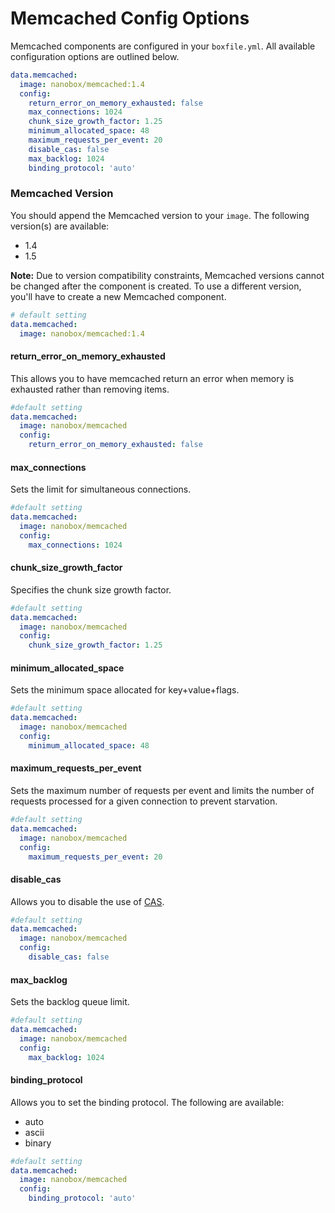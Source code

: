 # Memcached Config Options

Memcached components are configured in your `boxfile.yml`. All available configuration options are outlined below.

```yaml
data.memcached:
  image: nanobox/memcached:1.4
  config:
    return_error_on_memory_exhausted: false
    max_connections: 1024
    chunk_size_growth_factor: 1.25
    minimum_allocated_space: 48
    maximum_requests_per_event: 20
    disable_cas: false
    max_backlog: 1024
    binding_protocol: 'auto'
```

### Memcached Version
You should append the Memcached version to your `image`. The following version(s) are available:

- 1.4
- 1.5

**Note:** Due to version compatibility constraints, Memcached versions cannot be changed after the component is created. To use a different version, you'll have to create a new Memcached component.

```yaml
# default setting
data.memcached:
  image: nanobox/memcached:1.4
```

#### return\_error\_on\_memory\_exhausted
This allows you to have memcached return an error when memory is exhausted rather than removing items.

```yaml
#default setting
data.memcached:
  image: nanobox/memcached
  config:
    return_error_on_memory_exhausted: false
```

#### max\_connections
Sets the limit for simultaneous connections.

```yaml
#default setting
data.memcached:
  image: nanobox/memcached
  config:
    max_connections: 1024
```

#### chunk\_size\_growth\_factor
Specifies the chunk size growth factor.

```yaml
#default setting
data.memcached:
  image: nanobox/memcached
  config:
    chunk_size_growth_factor: 1.25
```

#### minimum\_allocated\_space
Sets the minimum space allocated for key+value+flags.

```yaml
#default setting
data.memcached:
  image: nanobox/memcached
  config:
    minimum_allocated_space: 48
```

#### maximum\_requests\_per\_event
Sets the maximum number of requests per event and limits the number of requests processed for a given connection to prevent starvation.

```yaml
#default setting
data.memcached:
  image: nanobox/memcached
  config:
    maximum_requests_per_event: 20
```

#### disable\_cas
Allows you to disable the use of [CAS](https://code.google.com/p/memcached/wiki/NewCommands#cas).

```yaml
#default setting
data.memcached:
  image: nanobox/memcached
  config:
    disable_cas: false
```

#### max\_backlog
Sets the backlog queue limit.

```yaml
#default setting
data.memcached:
  image: nanobox/memcached
  config:
    max_backlog: 1024
```

#### binding\_protocol
Allows you to set the binding protocol. The following are available:

- auto
- ascii
- binary

```yaml
#default setting
data.memcached:
  image: nanobox/memcached
  config:
    binding_protocol: 'auto'
```
